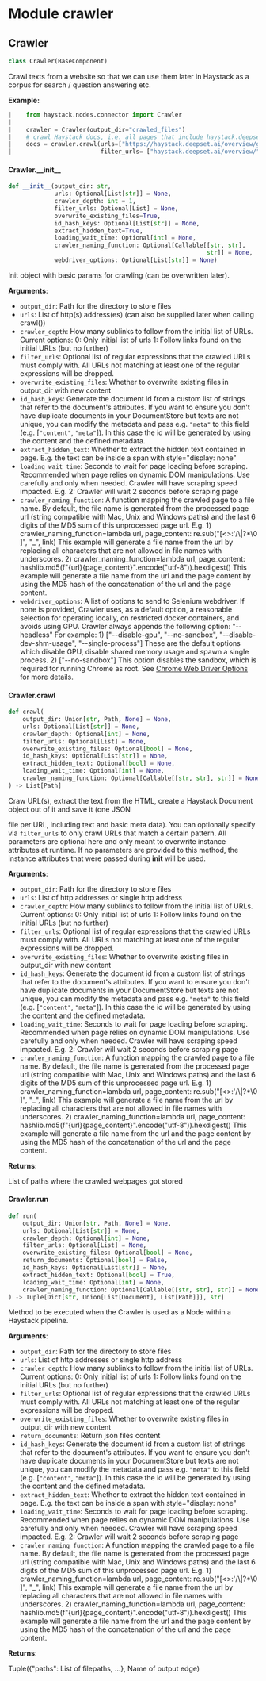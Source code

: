<a id="crawler"></a>

# Module crawler

<a id="crawler.Crawler"></a>

## Crawler

```python
class Crawler(BaseComponent)
```

Crawl texts from a website so that we can use them later in Haystack as a corpus for search / question answering etc.

**Example:**
```python
|    from haystack.nodes.connector import Crawler
|
|    crawler = Crawler(output_dir="crawled_files")
|    # crawl Haystack docs, i.e. all pages that include haystack.deepset.ai/overview/
|    docs = crawler.crawl(urls=["https://haystack.deepset.ai/overview/get-started"],
|                         filter_urls= ["haystack.deepset.ai/overview/"])
```

<a id="crawler.Crawler.__init__"></a>

#### Crawler.\_\_init\_\_

```python
def __init__(output_dir: str,
             urls: Optional[List[str]] = None,
             crawler_depth: int = 1,
             filter_urls: Optional[List] = None,
             overwrite_existing_files=True,
             id_hash_keys: Optional[List[str]] = None,
             extract_hidden_text=True,
             loading_wait_time: Optional[int] = None,
             crawler_naming_function: Optional[Callable[[str, str],
                                                        str]] = None,
             webdriver_options: Optional[List[str]] = None)
```

Init object with basic params for crawling (can be overwritten later).

**Arguments**:

- `output_dir`: Path for the directory to store files
- `urls`: List of http(s) address(es) (can also be supplied later when calling crawl())
- `crawler_depth`: How many sublinks to follow from the initial list of URLs. Current options:
0: Only initial list of urls
1: Follow links found on the initial URLs (but no further)
- `filter_urls`: Optional list of regular expressions that the crawled URLs must comply with.
All URLs not matching at least one of the regular expressions will be dropped.
- `overwrite_existing_files`: Whether to overwrite existing files in output_dir with new content
- `id_hash_keys`: Generate the document id from a custom list of strings that refer to the document's
attributes. If you want to ensure you don't have duplicate documents in your DocumentStore but texts are
not unique, you can modify the metadata and pass e.g. `"meta"` to this field (e.g. [`"content"`, `"meta"`]).
In this case the id will be generated by using the content and the defined metadata.
- `extract_hidden_text`: Whether to extract the hidden text contained in page.
E.g. the text can be inside a span with style="display: none"
- `loading_wait_time`: Seconds to wait for page loading before scraping. Recommended when page relies on
dynamic DOM manipulations. Use carefully and only when needed. Crawler will have scraping speed impacted.
E.g. 2: Crawler will wait 2 seconds before scraping page
- `crawler_naming_function`: A function mapping the crawled page to a file name.
By default, the file name is generated from the processed page url (string compatible with Mac, Unix and Windows paths) and the last 6 digits of the MD5 sum of this unprocessed page url.
E.g. 1) crawler_naming_function=lambda url, page_content: re.sub("[<>:'/\\|?*\0 ]", "_", link)
        This example will generate a file name from the url by replacing all characters that are not allowed in file names with underscores.
     2) crawler_naming_function=lambda url, page_content: hashlib.md5(f"{url}{page_content}".encode("utf-8")).hexdigest()
        This example will generate a file name from the url and the page content by using the MD5 hash of the concatenation of the url and the page content.
- `webdriver_options`: A list of options to send to Selenium webdriver. If none is provided,
Crawler uses, as a default option, a reasonable selection for operating locally, on restricted docker containers,
and avoids using GPU.
Crawler always appends the following option: "--headless"
For example: 1) ["--disable-gpu", "--no-sandbox", "--disable-dev-shm-usage", "--single-process"]
        These are the default options which disable GPU, disable shared memory usage
        and spawn a single process.
     2) ["--no-sandbox"]
        This option disables the sandbox, which is required for running Chrome as root.
See [Chrome Web Driver Options](https://selenium-python.readthedocs.io/api.html#module-selenium.webdriver.chrome.options) for more details.

<a id="crawler.Crawler.crawl"></a>

#### Crawler.crawl

```python
def crawl(
    output_dir: Union[str, Path, None] = None,
    urls: Optional[List[str]] = None,
    crawler_depth: Optional[int] = None,
    filter_urls: Optional[List] = None,
    overwrite_existing_files: Optional[bool] = None,
    id_hash_keys: Optional[List[str]] = None,
    extract_hidden_text: Optional[bool] = None,
    loading_wait_time: Optional[int] = None,
    crawler_naming_function: Optional[Callable[[str, str], str]] = None
) -> List[Path]
```

Craw URL(s), extract the text from the HTML, create a Haystack Document object out of it and save it (one JSON

file per URL, including text and basic meta data).
You can optionally specify via `filter_urls` to only crawl URLs that match a certain pattern.
All parameters are optional here and only meant to overwrite instance attributes at runtime.
If no parameters are provided to this method, the instance attributes that were passed during __init__ will be used.

**Arguments**:

- `output_dir`: Path for the directory to store files
- `urls`: List of http addresses or single http address
- `crawler_depth`: How many sublinks to follow from the initial list of URLs. Current options:
0: Only initial list of urls
1: Follow links found on the initial URLs (but no further)
- `filter_urls`: Optional list of regular expressions that the crawled URLs must comply with.
All URLs not matching at least one of the regular expressions will be dropped.
- `overwrite_existing_files`: Whether to overwrite existing files in output_dir with new content
- `id_hash_keys`: Generate the document id from a custom list of strings that refer to the document's
attributes. If you want to ensure you don't have duplicate documents in your DocumentStore but texts are
not unique, you can modify the metadata and pass e.g. `"meta"` to this field (e.g. [`"content"`, `"meta"`]).
In this case the id will be generated by using the content and the defined metadata.
- `loading_wait_time`: Seconds to wait for page loading before scraping. Recommended when page relies on
dynamic DOM manipulations. Use carefully and only when needed. Crawler will have scraping speed impacted.
E.g. 2: Crawler will wait 2 seconds before scraping page
- `crawler_naming_function`: A function mapping the crawled page to a file name.
By default, the file name is generated from the processed page url (string compatible with Mac, Unix and Windows paths) and the last 6 digits of the MD5 sum of this unprocessed page url.
E.g. 1) crawler_naming_function=lambda url, page_content: re.sub("[<>:'/\\|?*\0 ]", "_", link)
        This example will generate a file name from the url by replacing all characters that are not allowed in file names with underscores.
     2) crawler_naming_function=lambda url, page_content: hashlib.md5(f"{url}{page_content}".encode("utf-8")).hexdigest()
        This example will generate a file name from the url and the page content by using the MD5 hash of the concatenation of the url and the page content.

**Returns**:

List of paths where the crawled webpages got stored

<a id="crawler.Crawler.run"></a>

#### Crawler.run

```python
def run(
    output_dir: Union[str, Path, None] = None,
    urls: Optional[List[str]] = None,
    crawler_depth: Optional[int] = None,
    filter_urls: Optional[List] = None,
    overwrite_existing_files: Optional[bool] = None,
    return_documents: Optional[bool] = False,
    id_hash_keys: Optional[List[str]] = None,
    extract_hidden_text: Optional[bool] = True,
    loading_wait_time: Optional[int] = None,
    crawler_naming_function: Optional[Callable[[str, str], str]] = None
) -> Tuple[Dict[str, Union[List[Document], List[Path]]], str]
```

Method to be executed when the Crawler is used as a Node within a Haystack pipeline.

**Arguments**:

- `output_dir`: Path for the directory to store files
- `urls`: List of http addresses or single http address
- `crawler_depth`: How many sublinks to follow from the initial list of URLs. Current options:
0: Only initial list of urls
1: Follow links found on the initial URLs (but no further)
- `filter_urls`: Optional list of regular expressions that the crawled URLs must comply with.
All URLs not matching at least one of the regular expressions will be dropped.
- `overwrite_existing_files`: Whether to overwrite existing files in output_dir with new content
- `return_documents`: Return json files content
- `id_hash_keys`: Generate the document id from a custom list of strings that refer to the document's
attributes. If you want to ensure you don't have duplicate documents in your DocumentStore but texts are
not unique, you can modify the metadata and pass e.g. `"meta"` to this field (e.g. [`"content"`, `"meta"`]).
In this case the id will be generated by using the content and the defined metadata.
- `extract_hidden_text`: Whether to extract the hidden text contained in page.
E.g. the text can be inside a span with style="display: none"
- `loading_wait_time`: Seconds to wait for page loading before scraping. Recommended when page relies on
dynamic DOM manipulations. Use carefully and only when needed. Crawler will have scraping speed impacted.
E.g. 2: Crawler will wait 2 seconds before scraping page
- `crawler_naming_function`: A function mapping the crawled page to a file name.
By default, the file name is generated from the processed page url (string compatible with Mac, Unix and Windows paths) and the last 6 digits of the MD5 sum of this unprocessed page url.
E.g. 1) crawler_naming_function=lambda url, page_content: re.sub("[<>:'/\\|?*\0 ]", "_", link)
        This example will generate a file name from the url by replacing all characters that are not allowed in file names with underscores.
     2) crawler_naming_function=lambda url, page_content: hashlib.md5(f"{url}{page_content}".encode("utf-8")).hexdigest()
        This example will generate a file name from the url and the page content by using the MD5 hash of the concatenation of the url and the page content.

**Returns**:

Tuple({"paths": List of filepaths, ...}, Name of output edge)
